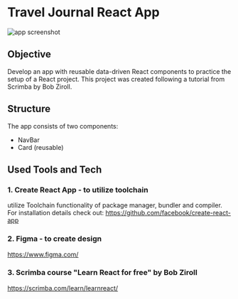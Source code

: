 # Travel Journal React App

<img src="https://user-images.githubusercontent.com/99111208/165847591-9eacaa8c-2760-42f3-86ec-b0f257a85d0a.png" alt="app screenshot"/>

## Objective

Develop an app with reusable data-driven React components to practice the setup of a React project. This project was created following a tutorial from Scrimba by Bob Ziroll.

## Structure

The app consists of two components:
* NavBar
* Card (reusable)

## Used Tools and Tech

### 1. Create React App - to utilize toolchain

utilize Toolchain functionality of package manager, bundler and compiler. For installation details check out:
https://github.com/facebook/create-react-app

### 2. Figma - to create design

https://www.figma.com/

### 3. Scrimba course "Learn React for free" by Bob Ziroll

https://scrimba.com/learn/learnreact/